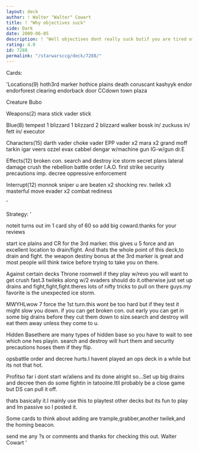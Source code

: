 ```yaml
---
layout: deck
author: ! Walter "Walter" Cowart
title: ! "Why objectives suck"
side: Dark
date: 2000-06-05
description: ! "Well objectives dont really suck butif you are tired of playing Hunt Downand Rops this is cool to mess around with."
rating: 4.0
id: 7288
permalink: "/starwarsccg/deck/7288/"
---
```

Cards: 

'Locations(9)
hoth3rd marker
hothice plains
death 
coruscant
kashyyk
endor
endorforest clearing
endorback door
CCdown town plaza

Creature
Bubo

Weapons(2)
mara stick
vader stick

Blue(8)
tempest 1
blizzard 1
blizzard 2
blizzard walker
bossk in/
zuckuss in/
fett in/
executor

Characters(15)
darth vader
choke vader
EPP vader x2
mara x2
grand moff tarkin
igar
veers
ozzel
evax
cabbel
dengar w/machine gun
IG-w/gun
dr.E

Effects(12)
broken con.
search and destroy
ice storm
secret plans
lateral damage
crush the rebellion
battle order
I.A.O.
first strike
security precautions
imp. decree
oppressive enforcement

Interrupt(12)
monnok
sniper
u are beaten x2
shocking rev.
twilek x3
masterful move
evader x2
combat rediness

'

Strategy: '

noteit turns out im 1 card shy of 60 so add big
coward.thanks for your reviews

start ice plains and CR for the 3rd marker.
this gives u 5 force and an excellent location
to drain/fight. And thats the whole point of this deck,to drain and fight.
the weapon destiny bonus at the 3rd marker is great and most people will think twice before trying to take you on there.

Against certain decks
Throne roomwell if they play w/revo you will
want to get crush fast.3 twileks along w/2 evaders
should do it.otherwise just set up drains and fight,fight,fight.theres lots of nifty tricks to pull on there guys.my favorite is the unexpected ice storm.

MWYHLwow 7 force the 1st turn.this wont be too
hard but if they test it might slow you down.
if you can get broken con. out early you can get
in some big drains before they cut them down to size.search and destroy will eat them away unless they come to u.

Hidden Basethere are many types of hidden base
so you have to wait to see which one hes playin.
search and destroy will hurt them and security precautions hoses them if they flip.

opsbattle order and decree hurts.I havent played
an ops deck in a while but its not that hot.

Profitso far i dont start w/aliens and its done alright so...Set up big drains and decree then
do some fightin in tatooine.Itll probably be a close game but DS can pull it off.

thats basically it.I mainly use this to playtest other decks but its fun to play and Im passive so I posted it.

Some cards to think about adding are
trample,grabber,another twilek,and the homing beacon.

send me any ?s or comments
and thanks for checking this out.
Walter Cowart
'
